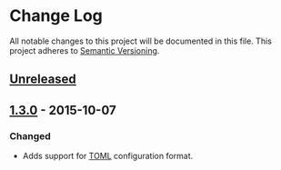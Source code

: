 # Change Log
All notable changes to this project will be documented in this file.
This project adheres to [Semantic Versioning](http://semver.org/).

## [Unreleased]

## [1.3.0] - 2015-10-07
### Changed
- Adds support for [TOML](https://github.com/toml-lang/toml) configuration format.

[Unreleased]: https://github.com/olivierlacan/keep-a-changelog/compare/v0.2.0...HEAD
[1.3.0]: https://github.com/johnbellone/rc-cookbook/compare/v1.3.0...HEAD

